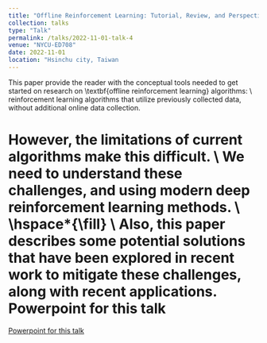 ```yaml
---
title: "Offline Reinforcement Learning: Tutorial, Review, and Perspectives on Open Problems"
collection: talks
type: "Talk"
permalink: /talks/2022-11-01-talk-4
venue: "NYCU-ED708"
date: 2022-11-01
location: "Hsinchu city, Taiwan                                                                                                              Second RL group meeting"
---
```

This paper provide the reader with the conceptual tools needed to get started on research on \textbf{offline reinforcement learning} algorithms: \\
reinforcement learning algorithms that utilize previously collected data, without additional online data collection.

However, the limitations of current algorithms make this difficult. \\
We need to understand these challenges, and using modern deep reinforcement learning methods.
\\ \hspace*{\fill} \\
Also, this paper describes some potential solutions that have been explored in recent
work to mitigate these challenges, along with recent applications.
Powerpoint for this talk
======
[Powerpoint for this talk](https://drive.google.com/file/d/1eV5Xnk_8eCFtB12H_Kig_9PlQLt5Qkkz/view?usp=share_link)